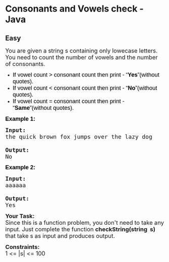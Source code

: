 # Consonants and Vowels check - Java
## Easy
<div class="problems_problem_content__Xm_eO"><p dir="ltr"><span style="font-size:18px">You are given a string s containing only lowecase letters. You need to count the number of vowels and the number of consonants. </span></p>

<ul dir="ltr">
	<li><span style="font-size:18px"><span style="background-color: transparent; color: rgb(0, 0, 0); font-family: arial; --darkreader-inline-bgcolor:transparent; --darkreader-inline-color:#d3d2cf;" data-darkreader-inline-bgcolor="" data-darkreader-inline-color="">If vowel count &gt; consonant count then print - “<strong>Yes</strong>”(without quotes).</span></span></li>
	<li><span style="font-size:18px"><span style="background-color: transparent; color: rgb(0, 0, 0); font-family: arial; --darkreader-inline-bgcolor:transparent; --darkreader-inline-color:#d3d2cf;" data-darkreader-inline-bgcolor="" data-darkreader-inline-color="">If vowel count &lt; consonant count then print - “<strong>No</strong>”(without quotes).</span></span></li>
	<li><span style="font-size:18px"><span style="background-color: transparent; color: rgb(0, 0, 0); font-family: arial; --darkreader-inline-bgcolor:transparent; --darkreader-inline-color:#d3d2cf;" data-darkreader-inline-bgcolor="" data-darkreader-inline-color="">If vowel count = consonant count then print - “<strong>Same</strong>”(without quotes).</span></span></li>
</ul>

<p><strong><span style="font-size:18px"><span style="background-color: transparent; color: rgb(0, 0, 0); font-family: arial; --darkreader-inline-bgcolor:transparent; --darkreader-inline-color:#d3d2cf;" data-darkreader-inline-bgcolor="" data-darkreader-inline-color="">Example 1:</span></span></strong></p>

<pre><span style="font-size:18px"><strong>Input:</strong>
the quick brown fox jumps over the lazy dog

<strong>Output:</strong>
No
</span></pre>

<p><strong><span style="font-size:18px"><span style="background-color: transparent; color: rgb(0, 0, 0); font-family: arial; --darkreader-inline-bgcolor:transparent; --darkreader-inline-color:#d3d2cf;" data-darkreader-inline-bgcolor="" data-darkreader-inline-color="">Example 2:</span></span></strong></p>

<pre><span style="font-size:18px"><strong>Input:</strong>
aaaaaa

<strong>Output:</strong>
Yes</span></pre>

<p><span style="font-size:18px"><strong>Your Task:</strong><br>
Since this is a function problem, you don't need to take any input. Just complete the function <strong>checkString(string&nbsp; s) </strong>that take s as input and produces output.</span></p>

<p><span style="font-size:18px"><strong>Constraints:</strong><br>
1 &lt;= |s| &lt;= 100</span></p>
</div>